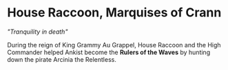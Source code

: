# House Raccoon, Marquises of Crann

_"Tranquility in death"_

During the reign of King Grammy Au Grappel, House Raccoon and the High Commander helped Ankist become the **Rulers of the Waves** by hunting down the pirate Arcinia the Relentless.
